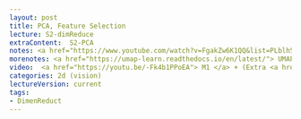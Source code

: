 ```yaml
---
layout: post
title: PCA, Feature Selection
lecture: S2-dimReduce
extraContent:  S2-PCA
notes: <a href="https://www.youtube.com/watch?v=FgakZw6K1QQ&list=PLblh5JKOoLUICTaGLRoHQDuF_7q2GfuJF&index=24">Great PCA Video</a> + <a href="https://scikit-learn.org/stable/modules/feature_selection.html#feature-selection-as-part-of-a-pipeline"> API </a> 
morenotes: <a href="https://umap-learn.readthedocs.io/en/latest/"> UMAP </a>    
video:  <a href="https://youtu.be/-Fk4b1PPoEA"> M1 </a> + (Extra <a href="https://youtu.be/rL82C_sH0xI"> M2 </a> +<a href="https://youtu.be/aT8Q6DTW1rM"> M3 </a>)
categories: 2d (vision)
lectureVersion: current
tags:
- DimenReduct
---
```

